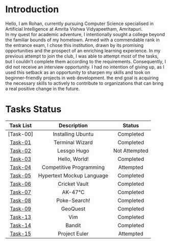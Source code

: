 # Introduction

Hello, I am Rohan, currently pursuing Computer Science specialised in Artificial Intelligence at Amrita Vishwa Vidyapeetham, Amritapuri.  
In my quest for academic adventure, I intentionally sought a college beyond the familiar bounds of my hometown. Armed with a commendable rank in the entrance exam, I chose this institution, drawn by its promising opportunities and the prospect of an enriching learning experience.
In my previous attempt to join the club, I was able to attempt most of the tasks, but I couldn't complete them according to the requirements. Consequently, I did not receive an interview opportunity.
I had no intention of giving up, as I used this setback as an opportunity to sharpen my skills and took on beginner-friendly projects in web development.
the end goal is acquiring the necessary skills to actively to contribute to organizations that can bring a real positive change in the future.

# Tasks Status

| Task List | Description | Status |
| :-:       | :-:         | :-:    |
| [Task-00]   | Installing Ubuntu | Completed |
| [Task-01](https://github.com/RohanBabbar/Amfoss-3/tree/main/Task1/codes)   | Terminal Wizard	 | Completed |
| [Task-02](https://github.com/RohanBabbar/amfoss-tasks/tree/main/task-02)   | Lessgo Hugo | Not Attempted |
| [Task-03](https://github.com/RohanBabbar/Amfoss-3/tree/main/Task3)  | Hello, World! | Completed |
| [Task-04](https://github.com/RohanBabbar/Amfoss-3/tree/main/Task4)   | Competitive Programming | Attempted |
| [Task-05](https://github.com/RohanBabbar/Amfoss-3/tree/main/Task5)   | Hypertext Mockup Language	| Completed |
| [Task-06](https://github.com/RohanBabbar/Amfoss-3/tree/main/Task6)   | Cricket Vault | Completed |
| [Task-07](https://github.com/RohanBabbar/Amfoss-3/tree/main/Task7)   | AK-47℃ | Completed |
| [Task-08](https://github.com/RohanBabbar/Amfoss-3/tree/main/Task8)   | Poke-Search! | Completed  |
| [Task-09](https://github.com/RohanBabbar/Amfoss-3/tree/main/Task9)   | GeoQuest | Completed  |
| [Task-13](https://github.com/RohanBabbar/Amfoss-3/tree/main/Task13)   | Vim | Completed  |
| [Task-14](https://github.com/RohanBabbar/Amfoss-3/tree/main/Task14)   | Bandit | Completed  |
| [Task-15](https://github.com/RohanBabbar/Amfoss-3/tree/main/Task15)   | Project Euler	 | Attempted  |
